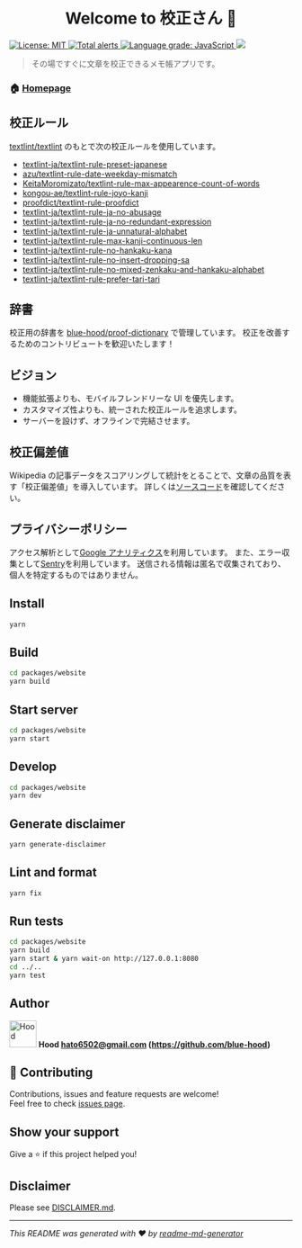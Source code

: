 <h1 align="center">Welcome to 校正さん 👋</h1>
<p>
  <a href="#" target="_blank">
    <img alt="License: MIT" src="https://img.shields.io/badge/License-MIT-yellow.svg" />
  </a>
  <a href="https://lgtm.com/projects/g/blue-hood/kohsei-san/alerts/">
    <img alt="Total alerts" src="https://img.shields.io/lgtm/alerts/g/blue-hood/kohsei-san.svg?logo=lgtm&logoWidth=18"/>
  </a>
  <a href="https://lgtm.com/projects/g/blue-hood/kohsei-san/context:javascript">
    <img alt="Language grade: JavaScript" src="https://img.shields.io/lgtm/grade/javascript/g/blue-hood/kohsei-san.svg?logo=lgtm&logoWidth=18"/>
  </a>
  <a href="https://codecov.io/gh/blue-hood/kohsei-san">
    <img src="https://codecov.io/gh/blue-hood/kohsei-san/branch/master/graph/badge.svg" />
  </a>
</p>

> その場ですぐに文章を校正できるメモ帳アプリです。

### 🏠 [Homepage](https://kohsei-san.b-hood.site/)

## 校正ルール

[textlint/textlint](https://github.com/textlint/textlint) のもとで次の校正ルールを使用しています。

- [textlint-ja/textlint-rule-preset-japanese](https://github.com/textlint-ja/textlint-rule-preset-japanese)
- [azu/textlint-rule-date-weekday-mismatch](https://github.com/azu/textlint-rule-date-weekday-mismatch)
- [KeitaMoromizato/textlint-rule-max-appearence-count-of-words](https://github.com/KeitaMoromizato/textlint-rule-max-appearence-count-of-words)
- [kongou-ae/textlint-rule-joyo-kanji](https://github.com/kongou-ae/textlint-rule-joyo-kanji)
- [proofdict/textlint-rule-proofdict](https://github.com/proofdict/proofdict/tree/master/packages/%40proofdict/textlint-rule-proofdict)
- [textlint-ja/textlint-rule-ja-no-abusage](https://github.com/textlint-ja/textlint-rule-ja-no-abusage)
- [textlint-ja/textlint-rule-ja-no-redundant-expression](https://github.com/textlint-ja/textlint-rule-ja-no-redundant-expression)
- [textlint-ja/textlint-rule-ja-unnatural-alphabet](https://github.com/textlint-ja/textlint-rule-ja-unnatural-alphabet)
- [textlint-ja/textlint-rule-max-kanji-continuous-len](https://github.com/textlint-ja/textlint-rule-max-kanji-continuous-len)
- [textlint-ja/textlint-rule-no-hankaku-kana](https://github.com/textlint-ja/textlint-rule-no-hankaku-kana)
- [textlint-ja/textlint-rule-no-insert-dropping-sa](https://github.com/textlint-ja/textlint-rule-no-insert-dropping-sa)
- [textlint-ja/textlint-rule-no-mixed-zenkaku-and-hankaku-alphabet](https://github.com/textlint-ja/textlint-rule-no-mixed-zenkaku-and-hankaku-alphabet)
- [textlint-ja/textlint-rule-prefer-tari-tari](https://github.com/textlint-ja/textlint-rule-prefer-tari-tari)

## 辞書

校正用の辞書を [blue-hood/proof-dictionary](https://github.com/blue-hood/proof-dictionary) で管理しています。
校正を改善するためのコントリビュートを歓迎いたします！

## ビジョン

- 機能拡張よりも、モバイルフレンドリーな UI を優先します。
- カスタマイズ性よりも、統一された校正ルールを追求します。
- サーバーを設けず、オフラインで完結させます。

## 校正偏差値

Wikipedia の記事データをスコアリングして統計をとることで、文章の品質を表す「校正偏差値」を導入しています。
詳しくは[ソースコード](https://github.com/blue-hood/kohsei-san/blob/master/packages/scripts/src/index.ts)を確認してください。

## プライバシーポリシー

アクセス解析として[Google アナリティクス](https://marketingplatform.google.com/about/analytics/terms/jp/)を利用しています。
また、エラー収集として[Sentry](https://sentry.io/welcome/)を利用しています。
送信される情報は匿名で収集されており、個人を特定するものではありません。

## Install

```sh
yarn
```

## Build

```sh
cd packages/website
yarn build
```

## Start server

```sh
cd packages/website
yarn start
```

## Develop

```sh
cd packages/website
yarn dev
```

## Generate disclaimer

```sh
yarn generate-disclaimer
```

## Lint and format

```sh
yarn fix
```

## Run tests

```sh
cd packages/website
yarn build
yarn start & yarn wait-on http://127.0.0.1:8080
cd ../..
yarn test
```

## Author

<img alt="Hood" src="https://avatars.githubusercontent.com/blue-hood" width="48" /> **Hood <hato6502@gmail.com> (https://github.com/blue-hood)**

## 🤝 Contributing

Contributions, issues and feature requests are welcome!<br />Feel free to check [issues page](https://github.com/blue-hood/kohsei-san/issues).

## Show your support

Give a ⭐️ if this project helped you!

## Disclaimer

Please see [DISCLAIMER.md](https://github.com/blue-hood/kohsei-san/blob/master/DISCLAIMER.md).

---

_This README was generated with ❤️ by [readme-md-generator](https://github.com/kefranabg/readme-md-generator)_
